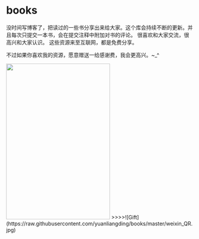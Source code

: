 # books
没时间写博客了，把读过的一些书分享出来给大家。这个库会持续不断的更新。并且每次只提交一本书，会在提交注释中附加对书的评论。
很喜欢和大家交流，很高兴和大家认识。
这些资源来至互联网，都是免费分享。

不过如果你喜欢我的资源，愿意赠送一给感谢费，我会更高兴。~_^

<img src="https://raw.githubusercontent.com/yuanliangding/books/master/alipay_QR.jpg" width="280px" height="420px" />
>>>>![Gift](https://raw.githubusercontent.com/yuanliangding/books/master/weixin_QR.jpg)
